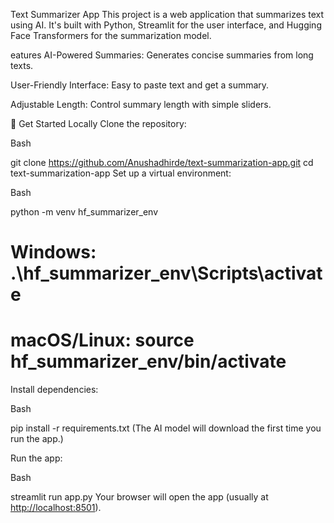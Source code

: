 
Text Summarizer App
This project is a web application that summarizes text using AI. It's built with Python, Streamlit for the user interface, and Hugging Face Transformers for the summarization model.

 eatures
AI-Powered Summaries: Generates concise summaries from long texts.

User-Friendly Interface: Easy to paste text and get a summary.

Adjustable Length: Control summary length with simple sliders.

🚀 Get Started Locally
Clone the repository:

Bash

git clone https://github.com/Anushadhirde/text-summarization-app.git
cd text-summarization-app
Set up a virtual environment:

Bash

python -m venv hf_summarizer_env
# Windows: .\hf_summarizer_env\Scripts\activate
# macOS/Linux: source hf_summarizer_env/bin/activate
Install dependencies:

Bash

pip install -r requirements.txt
(The AI model will download the first time you run the app.)

Run the app:

Bash

streamlit run app.py
Your browser will open the app (usually at [http://localhost:8501](http://localhost:8501/)).

